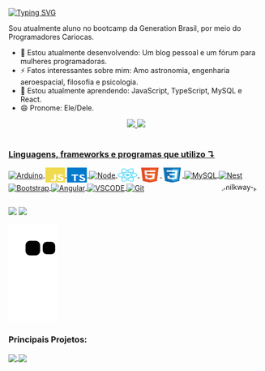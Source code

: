 [![Typing SVG](https://readme-typing-svg.demolab.com?font=Fira+Code&pause=1000&color=A531F7&width=435&lines=Ol%C3%A1+mundo%2C+sejam+todos+bem-vindos+%E2%9C%A8;Uma+resenha+sobre+mim+abaixo++%F0%9F%91%87;Cogito,+ergo+sum+%F0%9F%A7%A0)](https://git.io/typing-svg)

Sou atualmente aluno no bootcamp da Generation Brasil, por meio do Programadores Cariocas. 

- 🔭 Estou atualmente desenvolvendo: Um blog pessoal e um fórum para mulheres programadoras.
- ⚡ Fatos interessantes sobre mim: Amo astronomia, engenharia aeroespacial, filosofia e psicologia.
- 🌱 Estou atualmente aprendendo: JavaScript, TypeScript, MySQL e React.
- 😄 Pronome: Ele/Dele.


<div align="center">
  <a href="https://github.com/gust-tech">
  <img height="160em" src="https://github-readme-stats.vercel.app/api?username=gust-tech&show_icons=true&theme=midnight-purple&include_all_commits=true&count_private=true"/>
  <img height="160em" src="https://github-readme-stats.vercel.app/api/top-langs/?username=gust-tech&layout=compact&langs_count=7&theme=midnight-purple"/>
</div>
  
  <div style="display: inline_block"><br>
    
  ### Linguagens, frameworks e programas que utilizo ↴
  
  <img align="center" alt="Arduino" height="40" width="40" src="https://cdn.jsdelivr.net/gh/devicons/devicon/icons/arduino/arduino-original-wordmark.svg">  
  <img align="center" alt="Js" height="30" width="40" src="https://raw.githubusercontent.com/devicons/devicon/master/icons/javascript/javascript-plain.svg">
  <img align="center" alt="Ts" height="30" width="40" src="https://raw.githubusercontent.com/devicons/devicon/master/icons/typescript/typescript-plain.svg">
  <img align="center" alt="Node" height="30" width="40" src="https://cdn.jsdelivr.net/gh/devicons/devicon/icons/nodejs/nodejs-original.svg">
  <img align="center" alt="React" height="30" width="40" src="https://raw.githubusercontent.com/devicons/devicon/master/icons/react/react-original.svg">
  <img align="center" alt="HTML" height="30" width="40" src="https://raw.githubusercontent.com/devicons/devicon/master/icons/html5/html5-original.svg">
  <img align="center" alt="CSS" height="30" width="40" src="https://raw.githubusercontent.com/devicons/devicon/master/icons/css3/css3-original.svg">
  <img align="center" alt="MySQL" height="30" width="40" src="https://cdn.jsdelivr.net/gh/devicons/devicon/icons/mysql/mysql-original.svg">
  <img align="center" alt="Nest" height="30" width="40" src="https://cdn.jsdelivr.net/gh/devicons/devicon/icons/nestjs/nestjs-plain.svg">
  <img align="center" alt="Bootstrap" height="30" width="40" src="https://upload.wikimedia.org/wikipedia/commons/thumb/b/b2/Bootstrap_logo.svg/512px-Bootstrap_logo.svg.png">
  <img align="center" alt="Angular" height="30" width="40" src="https://cdn.jsdelivr.net/gh/devicons/devicon/icons/angularjs/angularjs-original.svg" />
  <img align="center" alt="VSCODE" height="30" width="40" src="https://cdn.jsdelivr.net/gh/devicons/devicon/icons/vscode/vscode-original.svg">
  <img align="center" alt="Git" height="30" width="40" src="https://cdn.jsdelivr.net/gh/devicons/devicon/icons/git/git-original.svg">
  <img align="right" alt="milkway-pic" height="150" style="border-radius:50px;" src="https://s2.glbimg.com/d7u91U_Sk8_kEJ9L9cRsXIKvHoc=/e.glbimg.com/og/ed/f/original/2015/04/30/pilares-da-criacao.jpg">
</div>

   ##
  
  <div> 
  <a href = "mailto:gstvgeneration@gmail.com"><img src="https://img.shields.io/badge/-Gmail-%23333?style=for-the-badge&logo=gmail&logoColor=white" target="_blank"></a>
  <a href="https://www.linkedin.com/in/gustavo-rocha-860706250" target="_blank"><img src="https://img.shields.io/badge/-LinkedIn-%230077B5?style=for-the-badge&logo=linkedin&logoColor=white" target="_blank"></a> 
  
  ![Snake animation](https://github.com/gust-tech/gust-tech/blob/output/github-contribution-grid-snake.svg)
 
</div>

  ### Principais Projetos:
 
  <a href="https://github.com/gust-tech/Blog_Pessoal">
  <img align="center" height="120em" src="https://github-readme-stats.vercel.app/api/pin/?username=gust-tech&repo=Blog_Pessoal&theme=midnight-purple" />
</a>
  <a href="https://github.com/Equipe03-Generation/PI_Forum_Dev_Girls">
  <img align="center" height="120em" src="https://github-readme-stats.vercel.app/api/pin/?username=Equipe03-Generation&repo=PI_Forum_Dev_Girls&theme=midnight-purple" />
</a>
